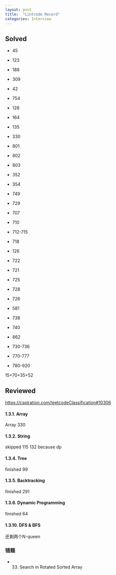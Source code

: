 ```yaml
---
layout: post
title:  "Lintcode Record"
categories: Interview
---
```

## Solved
* 45
* 123
* 188
* 309
* 42

* 754 
* 128
* 164
* 135 
* 330

* 801
* 802
* 803 
* 352   
* 354

* 749
* 729
* 707
* 710

* 712-715
* 718

* 126
* 722
* 721
* 725
* 728

* 726
* 581 
* 738
* 740
* 862


* 730-736
* 770-777
* 780-920

15+70+35+52

## Reviewed
https://cspiration.com/leetcodeClassification#10306

#### 1.3.1. Array
Array 330
#### 1.3.2. String  
skipped 115 132 because dp

#### 1.3.4. Tree
finished 99 
#### 1.3.5. Backtracking
finished 291
#### 1.3.6. Dynamic Programming
finished 64

#### 1.3.10. DFS & BFS
还剩两个N-queen

### 错题
* 33. Search in Rotated Sorted Array

